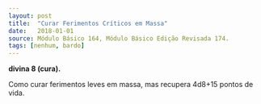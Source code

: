 ```yaml
---
layout: post
title:  "Curar Ferimentos Críticos em Massa"
date:   2018-01-01
source: Módulo Básico 164, Módulo Básico Edição Revisada 174.
tags: [nenhum, bardo]
---
```


**divina 8 (cura).**

Como curar ferimentos leves em massa, mas recupera 4d8+15 pontos de vida.

